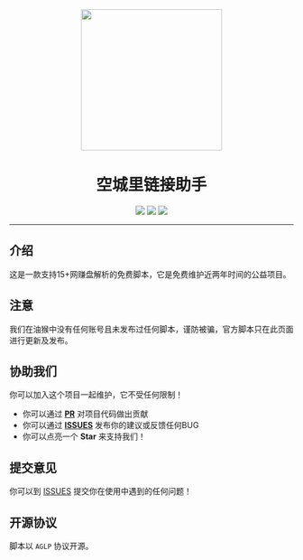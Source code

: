 <div align="center" >
<img src="https://img.gejiba.com/images/1368de75bdb93999325fa627cb08785b.jpg" width="250" height="250" />
</div>

<h1 align="center">空城里链接助手</h1>

<div align="center">
<img src="https://badges.toozhao.com/badges/01GFQ0A7T5PV89H85E6HJ1D35R/green.svg" />
<img src="https://img.shields.io/github/stars/lzyAB/link-helper.svg"/>
<a href="https://www.ilzya.com/">
<img src="https://img.shields.io/badge/%E5%8D%9A%E5%AE%A2-%E7%A9%BA%E5%9F%8E%E9%87%8C-brightgreen.svg"/>
</a>
</div>

----

## 介绍

这是一款支持15+网赚盘解析的免费脚本，它是免费维护近两年时间的公益项目。

## 注意

我们在油猴中没有任何账号且未发布过任何脚本，谨防被骗，官方脚本只在此页面进行更新及发布。

## 协助我们

你可以加入这个项目一起维护，它不受任何限制！

- 你可以通过 **[PR](https://github.com/lzyAB/link-helper/pulls)** 对项目代码做出贡献
- 你可以通过 **[ISSUES](https://github.com/lzyAB/link-helper/issues)** 发布你的建议或反馈任何BUG
- 你可以点亮一个 **Star** 来支持我们！


## 提交意见

你可以到 [ISSUES](https://github.com/lzyAB/link-helper/issues) 提交你在使用中遇到的任何问题！

## 开源协议 

脚本以 `AGLP` 协议开源。
